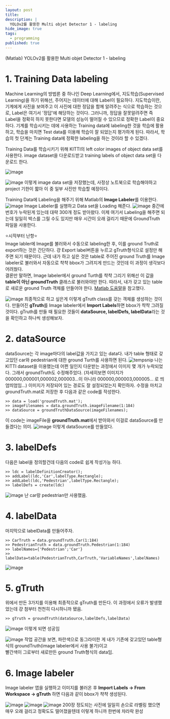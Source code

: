 ```yaml
---
layout: post
title: 
description: |
  YOLOv2를 활용한 Multi objet Detector 1 - labeling
hide_image: true
tags:
  - programming
published: true
---
```


(Matlab) YOLOv2를 활용한 Multi objet Detector 1 - labeling

# 1. Training Data labeling
Machine Learning의 방법론 중 하나인 Deep Learning에서, 지도학습(Supervised Learning)을 하기 위해선, 주어지는 데이터에 대해 Label이 
필요하다. 지도학습이란, 기계에게 사진을 보여주고 이 사진에 대한 정답을 함께 알려주는 식으로 학습하는 것으로,
Label은 여기서 '정답'에 해당하는 것이다. 그러니까, 정답을 잘못알려주면 즉 Label을 정확히 하지 못한다면 모델의 성능이 떨어질 수 
있으므로 정확한 Label이 중요하다. 기계를 학습시키는 데에 사용하는 Training data에 labeling한 것을 학습에 활용하고, 
학습을 마치면 Test data를 이용해 학습이 잘 되었는지 평가하게 된다. 따라서, 학습의 첫 단계는 Training data에 정확한 labeling을 
하는 것이라 할 수 있겠다.   
   
Training Data를 학습시키기 위해 KITTI의 left color images of object data set를 사용한다. image dataset을 다운로드받고
training labels of object data set을 다운로드 한다.

![image](https://user-images.githubusercontent.com/69246778/129994047-e0e7fda3-5777-4803-b022-f9808f6ae6ef.png)
   
![image](https://user-images.githubusercontent.com/69246778/129994099-0f54164e-7886-42ba-9696-d7462e5bb8df.png)
이렇게 image data set을 저장했는데, 사정상 노트북으로 학습해야하고 project 기한이 짧아 이 중 일부 사진만 학습할 예정이다.
   
Training Data에 Labeling을 해주기 위해 Matlab의 **Image Labeler**를 이용한다.
![image](https://user-images.githubusercontent.com/69246778/129994850-842a8e26-8856-44de-9d29-14fd8018d7e2.png)
Image Labeler를 실행하고 Data set을 Loading 해준다.
![image](https://user-images.githubusercontent.com/69246778/129996008-f59cd6d3-7c86-4d64-a93c-69767e1fbe6d.png)
중간에 번호가 누락된게 있는데 대략 300개 정도 받아왔다. 이제 여기서 Labeling을 해주면 되는데 일일히 박스를 그릴 수도 있지만
매우 시간이 오래 걸리기 때문에 GroundTruth 파일을 사용한다.

⭐시작부터 난항⭐   
Image labler에 Image를 불러와서 수동으로 labeling한 후, 이를 ground Truth로 export하는 것은 간단하다. 걍 Export label버튼을 누르고 gTruth형식으로 설정만 해주면
되기 때문이다. 근데 내가 하고 싶은 것은 table로 주어진 ground Truth를 Image labeler로 불러와서 자동으로 챡챡 bbox가 그려지게 만드는 것인데 이 과정이 생각보다 어려웠다.   
결론만 말하면, Image labeler에서 ground Turth를 챡챡 그리기 위해선 이 값을 **table이 아닌 groundTruth** 클래스로 불러와야만 한다. 따라서, 내가 갖고 있는 table로
새로운 ground Truth 객체를 만들어야 한다. [Matlab 도움말](https://kr.mathworks.com/help/vision/ref/groundtruth.html?s_tid=doc_ta)을 참고했다.
   
![image](https://user-images.githubusercontent.com/69246778/130350038-b7a0c014-5d46-4e8e-9594-6478e64bb8e0.png)
최종적으로 하고 싶은게 이렇게 gTruth class를 갖는 객체를 생성하는 것이다. 만들어진 **gTruth**를 Image labeler에서 **Import Labels**하면 bbox가 챡챡 그려질 것이다.
gTruth를 만들 때 필요한 것들이 **dataSource, labelDefs, labelData**라는 것을 확인하고 하나씩 생성해보자.

# 2. dataSource   
dataSource는 각 image마다의 label값을 가지고 있는 data다. 내가 table 형태로 갖고있던 car와 pedestrian에 대한 ground Turth를 사용하면 된다.
![tempsnip](https://user-images.githubusercontent.com/69246778/130350265-7f5212fe-d82a-47d0-8ae2-bc16242904aa.png)
나는 KITTI dataset을 이용했는데 어쩐 일인지 다운받는 과정에서 이미지 몇 개가 누락되었다. 그래서 groundTruth도 수정해주었다. 
(자세히보면 이미지가 000000,000001,000002,000003...이 아니라 000000,000003,000005... 로 띄엄띄엄임...)
이미지가 저장되어 있는 경로도 잘 설정되었는지 확인하자. 수정을 마치고 groundTruth.mat로 저장한 후 다음과 같은 code를 작성한다.

```
>> data = load('groundTruth.mat');
>> imageFilenames = data.groundTruth.imageFilename(1:184)
>> dataSource = groundTruthDataSource(imageFilenames);

```
이 code는 imageFile을 **groundTruth.mat**에서 받아와서 이걸로 dataSource를 만들겠다는 의미. 
![image](https://user-images.githubusercontent.com/69246778/130350446-465af634-8906-4584-a9f0-85ed09cb3a3e.png)
이렇게 dataSource를 만들었다.


# 3. labelDefs   
다음은 label을 정의할건데 다음의 code로 쉽게 작성가능 하다.
   
```
>> ldc = labelDefinitionCreator();
>> addLabel(ldc,'Car',labelType.Rectangle);
>> addLabel(ldc,'Pedestrian',labelType.Rectangle);
>> labelDefs = create(ldc)
```
![image](https://user-images.githubusercontent.com/69246778/130350478-ae369501-e203-43bb-ba84-a735bcb45684.png)
난 car랑 pedestrian만 사용했음.

# 4. labelData
마지막으로 labelData를 만들어주자.

```
>> CarTruth = data.groundTruth.Car(1:184)
>> PedestrianTruth = data.groundTruth.Pedestrian(1:184)
>> labelNames={'Pedestrian';'Car'}
>> labelData=table(PedestrianTruth,CarTruth,'VariableNames',labelNames)
```

![image](https://user-images.githubusercontent.com/69246778/130350557-04ef16f3-0588-47e6-8711-4c58b58ce81c.png)

# 5. gTruth
위에서 만든 3가지를 이용해 최종적으로 gTruth를 만든다. 이 과정에서 오류가 발생했었는데 걍 첨부터 천천히 다시하니까 됐음.

```
>> gTruth = groundTruth(dataSource,labelDefs,labelData)
```

![image](https://user-images.githubusercontent.com/69246778/130350622-2d7bdf85-393c-4e19-82d3-9d00c33009ea.png)
이렇게 되면 성공임   
   
![image](https://user-images.githubusercontent.com/69246778/130350639-e89857d3-3e39-40bf-b02c-122a76d48b96.png)
작업 공간을 보면, 파란색으로 동그라미한 게 내가 기존에 갖고있던 table형식의 groundTruth(image labeler에서 사용 불가)이고   
빨간색이 그로부터 새로만든 ground Truth형식의 data임.

# 6. Image labeler
Image labeler 앱을 실행하고 이미지를 불러온 후 **Import Labels -> From Workspace -> gTruth** 하면 다음과 같이 bbox가 챡챡 생성된다.
   
![image](https://user-images.githubusercontent.com/69246778/130349797-03b894fc-b497-4caf-ac75-843df345fe3c.png)
![image](https://user-images.githubusercontent.com/69246778/130349805-e3f399c7-8992-4066-994e-a7ccf77ec01f.png)
![image](https://user-images.githubusercontent.com/69246778/130350748-e614c600-c7e9-460b-b55d-1b007319097a.png)
200장 정도되는 사진에 일일히 손으로 라벨링 했으면 매우 오래 걸리고 정확도도 떨어졌을텐데 이렇게 하니까 한번에 챠라락 완성
